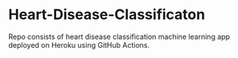 # Heart-Disease-Classificaton
Repo consists of heart disease classification machine learning app  deployed on Heroku using GitHub Actions.
